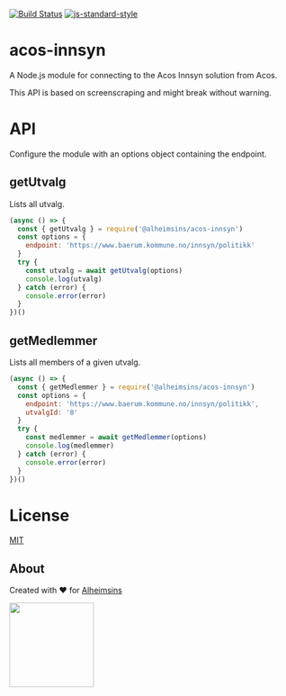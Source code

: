 [![Build Status](https://travis-ci.com/Alheimsins/acos-innsyn.svg?branch=master)](https://travis-ci.com/Alheimsins/folkevalgt-api)
[![js-standard-style](https://img.shields.io/badge/code%20style-standard-brightgreen.svg?style=flat)](https://github.com/feross/standard)

# acos-innsyn

A Node.js module for connecting to the Acos Innsyn solution from Acos.

This API is based on screenscraping and might break without warning.

# API

Configure the module with an options object containing the endpoint.

## getUtvalg

Lists all utvalg.

```JavaScript
(async () => {
  const { getUtvalg } = require('@alheimsins/acos-innsyn')
  const options = {
    endpoint: 'https://www.baerum.kommune.no/innsyn/politikk'
  }
  try {
    const utvalg = await getUtvalg(options)
    console.log(utvalg)
  } catch (error) {
    console.error(error)
  }
})()
```

## getMedlemmer

Lists all members of a given utvalg.

```JavaScript
(async () => {
  const { getMedlemmer } = require('@alheimsins/acos-innsyn')
  const options = {
    endpoint: 'https://www.baerum.kommune.no/innsyn/politikk',
    utvalgId: '8'
  }
  try {
    const medlemmer = await getMedlemmer(options)
    console.log(medlemmer)
  } catch (error) {
    console.error(error)
  }
})()
```

# License

[MIT](LICENSE)

## About

Created with ❤ for [Alheimsins](https://alheimsins.net)

<img src="https://image.ibb.co/dPH08G/logo_black.png" height="150px" width="150px" />